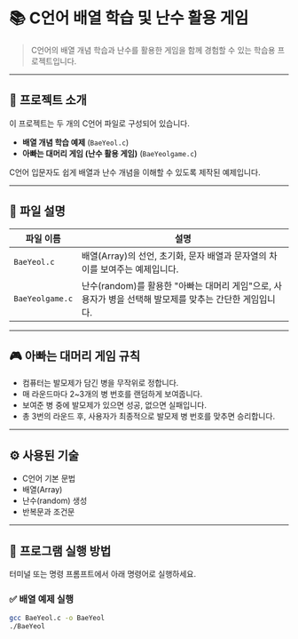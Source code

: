 # 📚 C언어 배열 학습 및 난수 활용 게임

> C언어의 배열 개념 학습과 난수를 활용한 게임을 함께 경험할 수 있는 학습용 프로젝트입니다.

---

## 🔖 프로젝트 소개

이 프로젝트는 두 개의 C언어 파일로 구성되어 있습니다.

- **배열 개념 학습 예제** (`BaeYeol.c`)
- **아빠는 대머리 게임 (난수 활용 게임)** (`BaeYeolgame.c`)

C언어 입문자도 쉽게 배열과 난수 개념을 이해할 수 있도록 제작된 예제입니다.

---

## 📁 파일 설명

| 파일 이름        | 설명                                                                 |
|------------------|----------------------------------------------------------------------|
| `BaeYeol.c`      | 배열(Array)의 선언, 초기화, 문자 배열과 문자열의 차이를 보여주는 예제입니다.  |
| `BaeYeolgame.c`  | 난수(random)를 활용한 "아빠는 대머리 게임"으로, 사용자가 병을 선택해 발모제를 맞추는 간단한 게임입니다.|

---

## 🎮 아빠는 대머리 게임 규칙

- 컴퓨터는 발모제가 담긴 병을 무작위로 정합니다.
- 매 라운드마다 2~3개의 병 번호를 랜덤하게 보여줍니다.
- 보여준 병 중에 발모제가 있으면 성공, 없으면 실패입니다.
- 총 3번의 라운드 후, 사용자가 최종적으로 발모제 병 번호를 맞추면 승리합니다.

---

## ⚙️ 사용된 기술

- C언어 기본 문법
- 배열(Array)
- 난수(random) 생성
- 반복문과 조건문

---

## 🚀 프로그램 실행 방법

터미널 또는 명령 프롬프트에서 아래 명령어로 실행하세요.

### ✅ 배열 예제 실행

```bash
gcc BaeYeol.c -o BaeYeol
./BaeYeol
